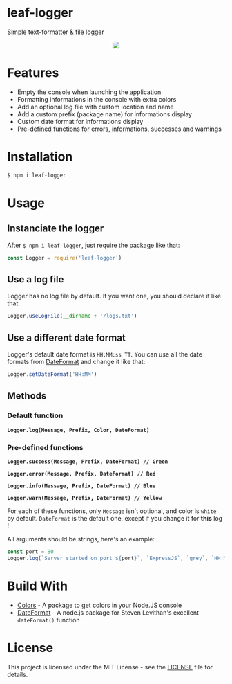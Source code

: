 # leaf-logger
Simple text-formatter &amp; file logger

<p align="center"><img src="https://i.imgur.com/qKMfJTc.png" style="border-radius: 3px"></p>

# Features
* Empty the console when launching the application
* Formatting informations in the console with extra colors
* Add an optional log file with custom location and name
* Add a custom prefix (package name) for informations display
* Custom date format for informations display
* Pre-defined functions for errors, informations, successes and warnings 

# Installation
```bash
$ npm i leaf-logger
```

# Usage
## Instanciate the logger

After `$ npm i leaf-logger`, just require the package like that:
```js
const Logger = require('leaf-logger')
```

## Use a log file

Logger has no log file by default. If you want one, you should declare it like that:
```js
Logger.useLogFile(__dirname + '/logs.txt')
```

## Use a different date format

Logger's default date format is `HH:MM:ss TT`.
You can use all the date formats from [DateFormat](https://www.npmjs.com/package/dateformat) and change it like that:
```js
Logger.setDateFormat('HH:MM')
```

## Methods

### Default function
**`Logger.log(Message, Prefix, Color, DateFormat)`**

### Pre-defined functions
**`Logger.success(Message, Prefix, DateFormat) // Green`**

**`Logger.error(Message, Prefix, DateFormat) // Red`**

**`Logger.info(Message, Prefix, DateFormat) // Blue`**

**`Logger.warn(Message, Prefix, DateFormat) // Yellow`**

For each of these functions, only `Message` isn't optional, and color is `white` by default. `DateFormat` is the default one, except if you change it for **this** log !

All arguments should be strings, here's an example:

```js
const port = 80
Logger.log(`Server started on port ${port}`, `ExpressJS`, `grey`, `HH:MM`)
```

# Build With

* [Colors](https://npmjs.com/package/colors) - A package to get colors in your Node.JS console
* [DateFormat](https://npmjs.com/package/dateformat) - A node.js package for Steven Levithan's excellent `dateFormat()` function 

# License

This project is licensed under the MIT License - see the [LICENSE](/LICENSE) file for details.